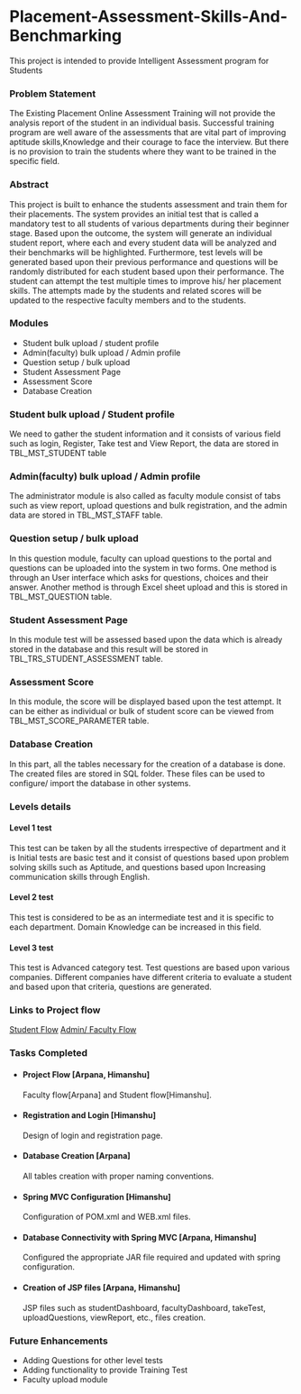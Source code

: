 # Placement-Assessment-Skills-And-Benchmarking
This project is intended to provide Intelligent Assessment program for Students

### Problem Statement
The Existing Placement Online Assessment Training will not provide  the analysis report of the student in an individual basis. Successful training program are well aware of the assessments that are vital part of improving aptitude skills,Knowledge and their courage to face the interview. But there is no provision to train the students where they want to be trained in the specific field.

### Abstract
This project is built to enhance the students assessment and train them for their placements. The system provides an initial test that is called a mandatory test to all students of various departments during their beginner stage. Based upon the outcome, the system will generate  an individual student report, where each and every student data will be analyzed and their benchmarks will be highlighted. Furthermore, test levels will be generated based upon their previous performance and questions will be randomly distributed for each student based upon their performance. The student can attempt the test multiple times to improve his/ her placement skills. The attempts made by the students and related scores will be updated to the respective faculty members and to the students.

### Modules
- Student bulk upload / student profile
- Admin(faculty) bulk upload / Admin profile
- Question setup / bulk upload
- Student Assessment Page
- Assessment Score
- Database Creation

### Student bulk upload / Student profile
We need to gather the student information and it consists of various field such as login, Register, Take test and View Report, the data are stored in TBL_MST_STUDENT table

### Admin(faculty) bulk upload / Admin profile
The administrator module is also called as faculty module consist of tabs such as view report, upload questions and bulk registration, and the admin data are stored in TBL_MST_STAFF table.

### Question setup / bulk upload
In this question module, faculty can upload questions to the portal and questions can be uploaded into the system in two forms. One method is through an User interface which asks for questions, choices and their answer. Another method is through Excel sheet upload and this is stored in TBL_MST_QUESTION table.

### Student Assessment Page
In this module test will be assessed based upon the data which is already stored in the database and this result will be stored in TBL_TRS_STUDENT_ASSESSMENT table.

### Assessment Score
In this module, the score will be displayed based upon the test attempt. It can be either as individual or bulk of student score can be viewed from TBL_MST_SCORE_PARAMETER table.

### Database Creation
In this part, all the tables necessary for the creation of a database is done. The created files are stored in SQL folder. These files can be used to configure/ import the database in other systems.

### Levels details
#### Level 1 test  
This test can be taken by all the students irrespective of department and it is Initial 
tests are basic test and it consist of questions based upon problem solving skills such as Aptitude, and questions based upon Increasing communication skills through English.
#### Level 2 test
This test is considered to be as an intermediate test and it is specific to each department. Domain Knowledge can be increased in this field.
#### Level 3 test
This test is Advanced category test. Test questions are based upon various companies. Different companies have different criteria to evaluate a student and based upon that criteria, questions are generated.  

### Links to Project flow
[Student Flow](https://drive.google.com/file/d/1pB-FNXTdF8ruHIZd-GEjXRdDSgwVEJpt/view)
[Admin/ Faculty Flow](https://drive.google.com/file/d/15g-eHZrAiF-oG3t3MWT6ENjAcBw4Gsuk/view)

### Tasks Completed
- #### Project Flow [Arpana, Himanshu]
   Faculty flow[Arpana] and Student flow[Himanshu].
- #### Registration and Login [Himanshu]
   Design of login and registration page.
- #### Database Creation [Arpana]
   All tables creation with proper naming conventions.          
- #### Spring MVC Configuration [Himanshu]
   Configuration of POM.xml and WEB.xml files.
- #### Database Connectivity with Spring MVC [Arpana, Himanshu]
   Configured the appropriate JAR file required and updated with spring configuration.
- #### Creation of JSP files [Arpana, Himanshu]
   JSP files such as studentDashboard, facultyDashboard, takeTest, uploadQuestions, viewReport, etc., files creation.

### Future Enhancements 
- Adding Questions for other level tests
- Adding functionality to provide Training Test
- Faculty upload module

